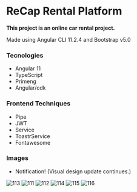 # ReCap Rental Platform

**This project is an online car rental project.**

Made using Angular CLI 11.2.4 and Bootstrap v5.0

### Tecnologies
- Angular 11
- TypeScript
- Primeng
- Angular/cdk

### Frontend Techniques
- Pipe
- JWT
- Service
- ToastrService
- Fontawesome

### Images 
- Notification! (Visual design update continues.)

![113](https://user-images.githubusercontent.com/54974309/114321081-a0447880-9b21-11eb-8dc7-0d4ea480dc7a.png)
![111](https://user-images.githubusercontent.com/54974309/114321087-a2a6d280-9b21-11eb-89ed-f66d9f12dcd2.PNG)
![112](https://user-images.githubusercontent.com/54974309/114321088-a3d7ff80-9b21-11eb-9214-8e537bd0aa80.PNG)
![114](https://user-images.githubusercontent.com/54974309/114321353-244b3000-9b23-11eb-9fa0-3cc100c25f03.png)
![115](https://user-images.githubusercontent.com/54974309/114321425-6a07f880-9b23-11eb-97af-9eed1f6a4f82.PNG)
![116](https://user-images.githubusercontent.com/54974309/114321486-a76c8600-9b23-11eb-9311-7aa6f7304187.PNG)
